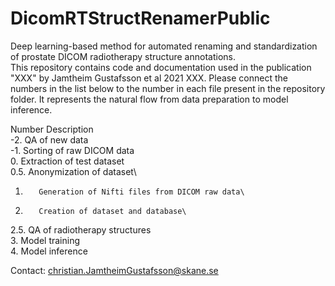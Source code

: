 # DicomRTStructRenamerPublic
Deep learning-based method for automated renaming and standardization of prostate DICOM radiotherapy structure annotations. \
This repository contains code and documentation used in the publication "XXX" by Jamtheim Gustafsson et al 2021 XXX. Please connect the numbers in the list below to the number in each file present in the repository folder. It represents the natural flow from data preparation to model inference. 

Number    Description\
-2.       QA of new data\
-1.       Sorting of raw DICOM data\
0.        Extraction of test dataset\
0.5.      Anonymization of dataset\
1.        Generation of Nifti files from DICOM raw data\
2.        Creation of dataset and database\
2.5.      QA of radiotherapy structures \
3.        Model training\
4.        Model inference

Contact: christian.JamtheimGustafsson@skane.se

